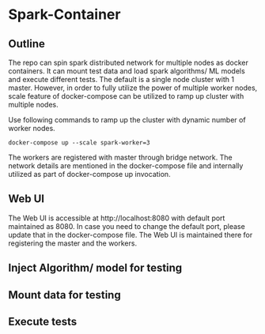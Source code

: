 # Spark-Container

## Outline
The repo can spin spark distributed network for multiple nodes as docker containers. It can mount test data and load
spark algorithms/ ML models and execute different tests. The default is a single node cluster with 1 master. 
However, in order to fully utilize the power of multiple worker nodes, scale feature of docker-compose can be 
utilized to ramp up cluster with multiple nodes.

Use following commands to ramp up the cluster with dynamic number of worker nodes.

`docker-compose up --scale spark-worker=3`

The workers are registered with master through bridge network. The network details are mentioned in the docker-compose
file and internally utilized as part of docker-compose up invocation.

## Web UI
The Web UI is accessible at http://localhost:8080 with default port maintained as 8080. In case you need to change the 
default port, please update that in the docker-compose file. The Web UI is maintained there for registering the master
and the workers.

## Inject Algorithm/ model for testing

## Mount data for testing

## Execute tests   
